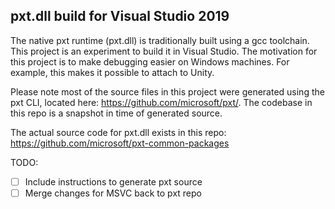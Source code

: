 ## pxt.dll build for Visual Studio 2019

The native pxt runtime (pxt.dll) is traditionally built using a gcc toolchain. This project is an experiment to build it in Visual Studio. The motivation for this project is to make debugging easier on Windows machines. For example, this makes it possible to attach to Unity.

Please note most of the source files in this project were generated using the pxt CLI, located here: https://github.com/microsoft/pxt/. The codebase in this repo is a snapshot in time of generated source.

The actual source code for pxt.dll exists in this repo: https://github.com/microsoft/pxt-common-packages

TODO:
- [ ] Include instructions to generate pxt source
- [ ] Merge changes for MSVC back to pxt repo
